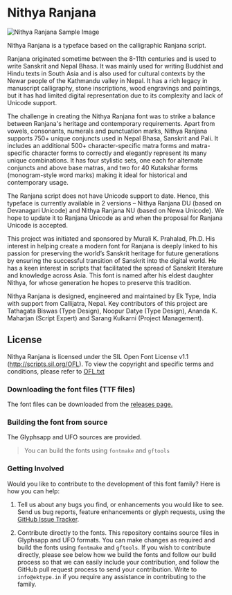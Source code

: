 Nithya Ranjana
==============
![Nithya Ranjana Sample Image](Promotion/NithyaRanjana.gif)

Nithya Ranjana is a typeface based on the calligraphic Ranjana script.

Ranjana originated sometime between the 8-11th centuries and is used to write Sanskrit and Nepal Bhasa. It was mainly used for writing Buddhist and Hindu texts in South Asia and is also used for cultural contexts by the Newar people of the Kathmandu valley in Nepal. It has a rich legacy in manuscript calligraphy, stone inscriptions, wood engravings and paintings, but it has had limited digital representation due to its complexity and lack of Unicode support. 

The challenge in creating the Nithya Ranjana font was to strike a balance between Ranjana's heritage and contemporary requirements. Apart from vowels, consonants, numerals and punctuation marks, Nithya Ranjana supports 750+ unique conjuncts used in Nepal Bhasa, Sanskrit and Pali. It includes an additional 500+ character-specific matra forms and matra-specific character forms to correctly and elegantly represent its many unique combinations. It has four stylistic sets, one each for alternate conjuncts and above base matras, and two for 40 Kutakshar forms (monogram-style word marks) making it ideal for historical and contemporary usage.

The Ranjana script does not have Unicode support to date. Hence, this typeface is currently available in 2 versions – Nithya Ranjana DU (based on Devanagari Unicode) and Nithya Ranjana NU (based on Newa Unicode). We hope to update it to Ranjana Unicode as and when the proposal for Ranjana Unicode is accepted.

This project was initiated and sponsored by Murali K. Prahalad, Ph.D. His interest in helping create a modern font for Ranjana is deeply linked to his passion for preserving the world’s Sanskrit heritage for future generations by ensuring the successful transition of Sanskrit into the digital world. He has a keen interest in scripts that facilitated the spread of Sanskrit literature and knowledge across Asia. This font is named after his eldest daughter Nithya, for whose generation he hopes to preserve this tradition.

Nithya Ranjana is designed, engineered and maintained by Ek Type, India with support from Callijatra, Nepal. Key contributors of this project are Tathagata Biswas (Type Design), Noopur Datye (Type Design), Ananda K. Maharjan (Script Expert) and Sarang Kulkarni (Project Management).



License
-------
Nithya Ranjana is licensed under the SIL Open Font License v1.1 (<http://scripts.sil.org/OFL>). To view the copyright and specific terms and conditions, please refer to [OFL.txt](OFL.txt)

### Downloading the font files (TTF files)

The font files can be downloaded from the [releases page.](https://github.com/EkType/Nithya-Ranjana/releases)

### Building the font from source
The Glyphsapp and UFO sources are provided. 
> You can build the fonts using `fontmake` and `gftools` 


### Getting Involved

Would you like to contribute to the development of this font family? Here is how you can help:

1. Tell us about any bugs you find, or enhancements you would like to see. Send us bug reports, feature enhancements or glyph requests, using the [GitHub Issue Tracker](https://github.com/EkType/Nithya-Ranjana/issues/).

2. Contribute directly to the fonts. This repository contains source files in Glyphsapp and UFO formats. You can make changes as required and build the fonts using `fontmake` and `gftools`. If you wish to contribute directly, please see below how we build the fonts and follow our build process so that we can easily include your contribution, and follow the GitHub pull request process to send your contribution. Write to `info@ektype.in` if you require any assistance in contributing to the family.


